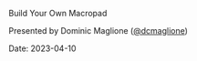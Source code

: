 Build Your Own Macropad

Presented by Dominic Maglione ([@dcmaglione](https://github.com/dcmaglione/))

Date: 2023-04-10
